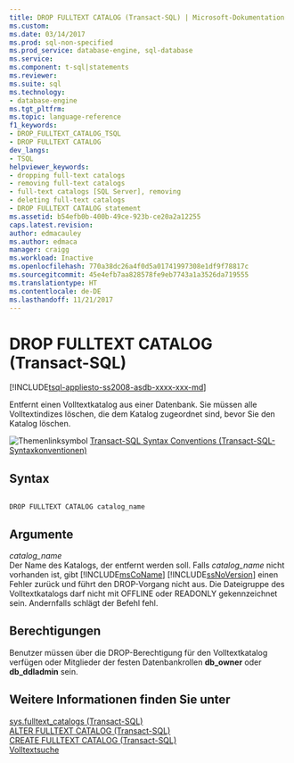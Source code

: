 ```yaml
---
title: DROP FULLTEXT CATALOG (Transact-SQL) | Microsoft-Dokumentation
ms.custom: 
ms.date: 03/14/2017
ms.prod: sql-non-specified
ms.prod_service: database-engine, sql-database
ms.service: 
ms.component: t-sql|statements
ms.reviewer: 
ms.suite: sql
ms.technology:
- database-engine
ms.tgt_pltfrm: 
ms.topic: language-reference
f1_keywords:
- DROP_FULLTEXT_CATALOG_TSQL
- DROP FULLTEXT CATALOG
dev_langs:
- TSQL
helpviewer_keywords:
- dropping full-text catalogs
- removing full-text catalogs
- full-text catalogs [SQL Server], removing
- deleting full-text catalogs
- DROP FULLTEXT CATALOG statement
ms.assetid: b54efb0b-400b-49ce-923b-ce20a2a12255
caps.latest.revision: 
author: edmacauley
ms.author: edmaca
manager: craigg
ms.workload: Inactive
ms.openlocfilehash: 770a38dc26a4f0d5a01741997308e1df9f78817c
ms.sourcegitcommit: 45e4efb7aa828578fe9eb7743a1a3526da719555
ms.translationtype: HT
ms.contentlocale: de-DE
ms.lasthandoff: 11/21/2017
---
```

# <a name="drop-fulltext-catalog-transact-sql"></a>DROP FULLTEXT CATALOG (Transact-SQL)
[!INCLUDE[tsql-appliesto-ss2008-asdb-xxxx-xxx-md](../../includes/tsql-appliesto-ss2008-asdb-xxxx-xxx-md.md)]

  Entfernt einen Volltextkatalog aus einer Datenbank. Sie müssen alle Volltextindizes löschen, die dem Katalog zugeordnet sind, bevor Sie den Katalog löschen.  
  
 ![Themenlinksymbol](../../database-engine/configure-windows/media/topic-link.gif "Topic link icon") [Transact-SQL Syntax Conventions (Transact-SQL-Syntaxkonventionen)](../../t-sql/language-elements/transact-sql-syntax-conventions-transact-sql.md)  
  
## <a name="syntax"></a>Syntax  
  
```  
  
DROP FULLTEXT CATALOG catalog_name  
```  
  
## <a name="arguments"></a>Argumente  
 *catalog_name*  
 Der Name des Katalogs, der entfernt werden soll. Falls *catalog_name* nicht vorhanden ist, gibt [!INCLUDE[msCoName](../../includes/msconame-md.md)] [!INCLUDE[ssNoVersion](../../includes/ssnoversion-md.md)] einen Fehler zurück und führt den DROP-Vorgang nicht aus. Die Dateigruppe des Volltextkatalogs darf nicht mit OFFLINE oder READONLY gekennzeichnet sein. Andernfalls schlägt der Befehl fehl.  
  
## <a name="permissions"></a>Berechtigungen  
 Benutzer müssen über die DROP-Berechtigung für den Volltextkatalog verfügen oder Mitglieder der festen Datenbankrollen **db_owner** oder **db_ddladmin** sein.  
  
## <a name="see-also"></a>Weitere Informationen finden Sie unter  
 [sys.fulltext_catalogs &#40;Transact-SQL&#41;](../../relational-databases/system-catalog-views/sys-fulltext-catalogs-transact-sql.md)   
 [ALTER FULLTEXT CATALOG &#40;Transact-SQL&#41;](../../t-sql/statements/alter-fulltext-catalog-transact-sql.md)   
 [CREATE FULLTEXT CATALOG &#40;Transact-SQL&#41;](../../t-sql/statements/create-fulltext-catalog-transact-sql.md)   
 [Volltextsuche](../../relational-databases/search/full-text-search.md)  
  
  
